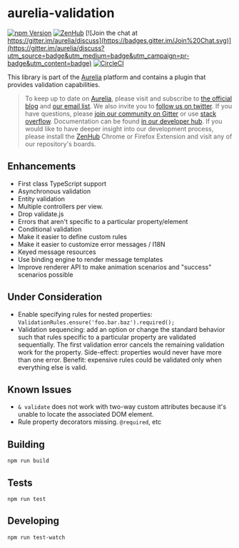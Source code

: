 # aurelia-validation

[![npm Version](https://img.shields.io/npm/v/aurelia-validation.svg)](https://www.npmjs.com/package/aurelia-validation)
[![ZenHub](https://raw.githubusercontent.com/ZenHubIO/support/master/zenhub-badge.png)](https://zenhub.io)
[![Join the chat at https://gitter.im/aurelia/discuss](https://badges.gitter.im/Join%20Chat.svg)](https://gitter.im/aurelia/discuss?utm_source=badge&utm_medium=badge&utm_campaign=pr-badge&utm_content=badge)
[![CircleCI](https://circleci.com/gh/aurelia/validation.svg?style=shield)](https://circleci.com/gh/aurelia/validation)

This library is part of the [Aurelia](http://www.aurelia.io/) platform and contains a plugin that provides validation capabilities.

> To keep up to date on [Aurelia](http://www.aurelia.io/), please visit and subscribe to [the official blog](http://blog.aurelia.io/) and [our email list](http://eepurl.com/ces50j). We also invite you to [follow us on twitter](https://twitter.com/aureliaeffect). If you have questions, please [join our community on Gitter](https://gitter.im/aurelia/discuss) or use [stack overflow](http://stackoverflow.com/search?q=aurelia). Documentation can be found [in our developer hub](http://aurelia.io/hub.html). If you would like to have deeper insight into our development process, please install the [ZenHub](https://zenhub.io) Chrome or Firefox Extension and visit any of our repository's boards.

## Enhancements

* First class TypeScript support
* Asynchronous validation
* Entity validation
* Multiple controllers per view.
* Drop validate.js
* Errors that aren't specific to a particular property/element
* Conditional validation
* Make it easier to define custom rules
* Make it easier to customize error messages / I18N
* Keyed message resources
* Use binding engine to render message templates
* Improve renderer API to make animation scenarios and "success" scenarios possible

## Under Consideration

* Enable specifying rules for nested properties: `ValidationRules.ensure('foo.bar.baz').required();`
* Validation sequencing: add an option or change the standard behavior such that rules specific to a particular property are validated sequentially. The first validation error cancels the remaining validation work for the property. Side-effect: properties would never have more than one error. Benefit: expensive rules could be validated only when everything else is valid.

## Known Issues

* `& validate` does not work with two-way custom attributes because it's unable to locate the associated DOM element.
* Rule property decorators missing. `@required`, etc

## Building

```shell
npm run build
```

## Tests

```shell
npm run test
```

## Developing

```shell
npm run test-watch
```

